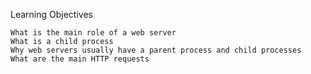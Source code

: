 Learning Objectives

    What is the main role of a web server
    What is a child process
    Why web servers usually have a parent process and child processes
    What are the main HTTP requests
